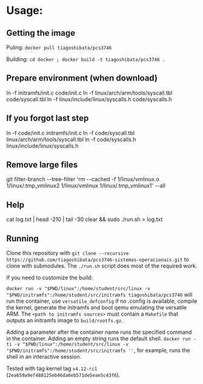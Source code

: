 # Usage:

## Getting the image

Puling: `docker pull tiagoshibata/pcs3746`

Building: `cd docker ; docker build -t tiagoshibata/pcs3746 .`

## Prepare environment (when download)
ln -f initramfs/init.c code/init.c
ln -f linux/arch/arm/tools/syscall.tbl code/syscall.tbl
ln -f linux/include/linux/syscalls.h code/syscalls.h

## If you forgot last step
ln -f code/init.c initramfs/init.c
ln -f code/syscall.tbl linux/arch/arm/tools/syscall.tbl
ln -f code/syscalls.h linux/include/linux/syscalls.h

## Remove large files
git filter-branch --tree-filter 'rm --cached -f 1/linux/vmlinux.o 1/linux/.tmp_vmlinux2 1/linux/vmlinux 1/linux/.tmp_vmlinux1' --all

## Help
cat log.txt | head -210 | tail -30
clear && sudo ./run.sh > log.txt

## Running

Clone this repository with `git clone --recursive https://github.com/tiagoshibata/pcs3746-sistemas-operacionais.git` to clone with submodules. The `./run.sh` script does most of the required work.

If you need to customize the build:

`docker run -v "$PWD/linux":/home/student/src/linux -v "$PWD/initramfs":/home/student/src/initramfs tiagoshibata/pcs3746` will run the container, use `versatile_defconfig` if no .config is available, compile the kernel, generate the initramfs and boot qemu emulating the versatile ARM. The `<path to initramfs sources>` must contain a `Makefile` that outputs an initramfs image to `build/rootfs.gz`.

Adding a parameter after the container name runs the specified command in the container. Adding an empty string runs the default shell. `docker run -ti -v "$PWD/linux":/home/student/src/linux -v "$PWD/initramfs":/home/student/src/initramfs ''`, for example, runs the shell in an interactive session.

Tested with tag kernel tag `v4.12-rc1` (`2ea659a9ef488125eb46da6eb571de5eae5c43f6`).
